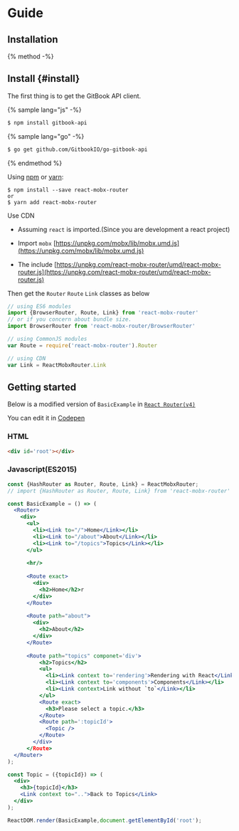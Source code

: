 # Guide


## Installation

{% method -%}

## Install {#install}

The first thing is to get the GitBook API client.

{% sample lang="js" -%}
```bash
$ npm install gitbook-api
```

{% sample lang="go" -%}
```bash
$ go get github.com/GitbookIO/go-gitbook-api
```
{% endmethod %}

Using [npm](https://www.npmjs.com/) or [yarn](https://yarnpkg.com/):

    $ npm install --save react-mobx-router
    or
    $ yarn add react-mobx-router

Use CDN
- Assuming `react` is imported.(Since you are development a react project) 
- Import `mobx` [https://unpkg.com/mobx/lib/mobx.umd.js](https://unpkg.com/mobx/lib/mobx.umd.js)

- The include [https://unpkg.com/react-mobx-router/umd/react-mobx-router.js](https://unpkg.com/react-mobx-router/umd/react-mobx-router.js)

Then get the `Router` `Route` `Link` classes as below

```jsx
// using ES6 modules
import {BrowserRouter, Route, Link} from 'react-mobx-router'
// or if you concern about bundle size.
import BrowserRouter from 'react-mobx-router/BrowserRouter'

// using CommonJS modules
var Route = require('react-mobx-router').Router

// using CDN
var Link = ReactMobxRouter.Link
```

## Getting started
Below is a modified version of `BasicExample` in [`React Router(v4)`](https://reacttraining.com/react-router/examples/basic)

You can edit it in [Codepen](http://codepen.io)
### HTML
```html
<div id='root'></div>
```
### Javascript(ES2015)
```jsx
const {HashRouter as Router, Route, Link} = ReactMobxRouter;
// import {HashRouter as Router, Route, Link} from 'react-mobx-router'

const BasicExample = () => (
  <Router>
    <div>
      <ul>
        <li><Link to="/">Home</Link></li>
        <li><Link to="/about">About</Link></li>
        <li><Link to="/topics">Topics</Link></li>
      </ul>
      
      <hr/>
      
      <Route exact>
        <div>
          <h2>Home</h2>r
        </div>
      </Route>
      
      <Route path="about">
        <div>
          <h2>About</h2>
        </div>
      </Route>
      
      <Route path="topics" componet='div'>
          <h2>Topics</h2>
          <ul>
            <li><Link context to='rendering'>Rendering with React</Link></li>
            <li><Link context to='components'>Components</Link></li>
            <li><Link context>Link without `to`</Link></li>
          </ul>
          <Route exact>
            <h3>Please select a topic.</h3>
          </Route>
          <Route path=':topicId'>
            <Topic />
          </Route>
        </div>
      </Route>
  </Router>
);

const Topic = ({topicId}) => (
  <div>
    <h3>{topicId}</h3>
    <Link context to="..">Back to Topics</Link>
  </div>
);

ReactDOM.render(BasicExample,document.getElementById('root');
```
